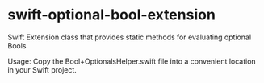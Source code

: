 # swift-optional-bool-extension
Swift Extension class that provides static methods for evaluating optional Bools

Usage: Copy the Bool+OptionalsHelper.swift file into a convenient location in your Swift project.
